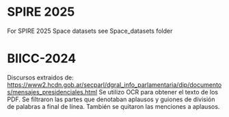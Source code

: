 # SPIRE 2025  

For SPIRE 2025 Space datasets see Space_datasets folder

# BIICC-2024

Discursos extraidos de: https://www2.hcdn.gob.ar/secparl/dgral_info_parlamentaria/dip/documentos/mensajes_presidenciales.html
Se utilizo OCR para obtener el texto de los PDF. Se filtraron las partes que denotaban aplausos y guiones de división de palabras a final de línea. También se quitaron las menciones a aplausos.
